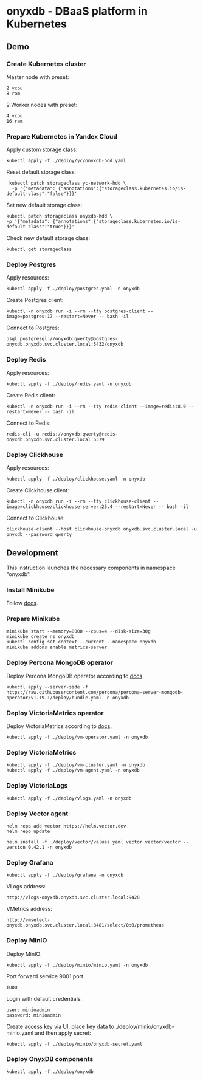 # onyxdb - DBaaS platform in Kubernetes

## Demo

### Create Kubernetes cluster

Master node with preset:
```shell
2 vcpu
8 ram
```

2 Worker nodes with preset:
```shell
4 vcpu
16 ram
```

### Prepare Kubernetes in Yandex Cloud

Apply custom storage class: 
```shell
kubectl apply -f ./deploy/yc/onyxdb-hdd.yaml
```

Reset default storage class:
```shell
 kubectl patch storageclass yc-network-hdd \
  -p '{"metadata": {"annotations":{"storageclass.kubernetes.io/is-default-class":"false"}}}'
```

Set new default storage class:
```shell
kubectl patch storageclass onyxdb-hdd \
-p '{"metadata": {"annotations":{"storageclass.kubernetes.io/is-default-class":"true"}}}'
```

Check new default storage class:
```shell
kubectl get storageclass
```

### Deploy Postgres

Apply resources:
```shell
kubectl apply -f ./deploy/postgres.yaml -n onyxdb
```

Create Postgres client:
```shell
kubectl -n onyxdb run -i --rm --tty postgres-client --image=postgres:17 --restart=Never -- bash -il
```

Connect to Postgres:
```shell
psql postgresql://onyxdb:qwerty@postgres-onyxdb.onyxdb.svc.cluster.local:5432/onyxdb
```

### Deploy Redis

Apply resources:
```shell
kubectl apply -f ./deploy/redis.yaml -n onyxdb
```

Create Redis client:
```shell
kubectl -n onyxdb run -i --rm --tty redis-client --image=redis:8.0 --restart=Never -- bash -il
```

Connect to Redis:
```shell
redis-cli -u redis://onyxdb:qwerty@redis-onyxdb.onyxdb.svc.cluster.local:6379
```

### Deploy Clickhouse

Apply resources:
```shell
kubectl apply -f ./deploy/clickhouse.yaml -n onyxdb
```

Create Clickhouse client:
```shell
kubectl -n onyxdb run -i --rm --tty clickhouse-client --image=clickhouse/clickhouse-server:25.4 --restart=Never -- bash -il
```

Connect to Clickhouse:
```shell
clickhouse-client --host clickhouse-onyxdb.onyxdb.svc.cluster.local -u onyxdb --password qwerty
```

## Development

This instruction launches the necessary components in namespace "onyxdb".

### Install Minikube

Follow [docs](https://kubernetes.io/ru/docs/tasks/tools/install-minikube/).

### Prepare Minikube

```shell
minikube start --memory=8000 --cpus=4 --disk-size=30g
minikube create ns onyxdb
kubectl config set-context --current --namespace onyxdb
minikube addons enable metrics-server
```

### Deploy Percona MongoDB operator

Deploy Percona MongoDB operator according to [docs](https://docs.percona.com/percona-operator-for-mongodb/minikube.html).

```shell
kubectl apply --server-side -f https://raw.githubusercontent.com/percona/percona-server-mongodb-operator/v1.19.1/deploy/bundle.yaml -n onyxdb
```

### Deploy VictoriaMetrics operator

Deploy VictoriaMetrics according to [docs](https://docs.victoriametrics.com/operator/setup/#installing-by-manifest).

```shell
kubectl apply -f ./deploy/vm-operator.yaml -n onyxdb
```

### Deploy VictoriaMetrics

```shell
kubectl apply -f ./deploy/vm-cluster.yaml -n onyxdb
kubectl apply -f ./deploy/vm-agent.yaml -n onyxdb
```

### Deploy VictoriaLogs

```shell
kubectl apply -f ./deploy/vlogs.yaml -n onyxdb
```

### Deploy Vector agent

```shell
helm repo add vector https://helm.vector.dev
helm repo update

helm install -f ./deploy/vector/values.yaml vector vector/vector --version 0.42.1 -n onyxdb
```

### Deploy Grafana

```shell
kubectl apply -f ./deploy/grafana -n onyxdb
```

VLogs address: 

```shell
http://vlogs-onyxdb.onyxdb.svc.cluster.local:9428
```

VMetrics address:

```shell
http://vmselect-onyxdb.onyxdb.svc.cluster.local:8481/select/0:0/prometheus
```

### Deploy MinIO

Deploy MinIO:
```shell
kubectl apply -f ./deploy/minio/minio.yaml -n onyxdb
```

Port forward service 9001 port
```shell
TODO
```

Login with default credentials:
```shell
user: minioadmin
password: minioadmin
```

Create access key via UI, place key data to ./deploy/minio/onyxdb-minio.yaml and then apply secret:
```shell
kubectl apply -f ./deploy/minio/onyxdb-secret.yaml
```

### Deploy OnyxDB components

```shell
kubectl apply -f ./deploy/onyxdb
```
